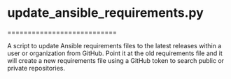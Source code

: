 # update_ansible_requirements.py
===========================

A script to update Ansible requirements files to the latest releases within a user or organization from GitHub.  Point it at the old requirements file and it will create a new requirements file using a GitHub token to search public or private repositories.
